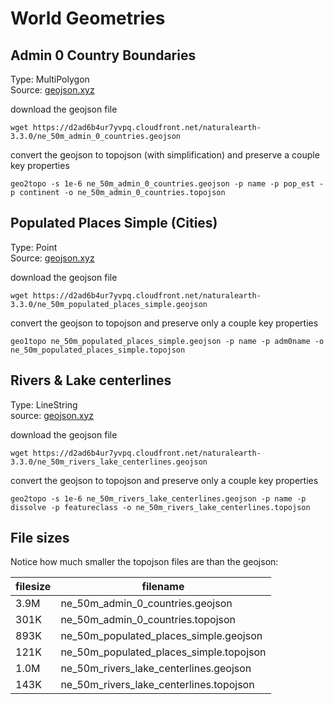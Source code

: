 # World Geometries

## Admin 0 Country Boundaries
Type: MultiPolygon  
Source: [geojson.xyz](http://geojson.xyz)  


download the geojson file
```shell
wget https://d2ad6b4ur7yvpq.cloudfront.net/naturalearth-3.3.0/ne_50m_admin_0_countries.geojson
```
convert the geojson to topojson (with simplification) and preserve a couple key properties
```shell
geo2topo -s 1e-6 ne_50m_admin_0_countries.geojson -p name -p pop_est -p continent -o ne_50m_admin_0_countries.topojson
```

## Populated Places Simple (Cities)
Type: Point  
Source: [geojson.xyz](http://geojson.xyz)  


download the geojson file
```shell
wget https://d2ad6b4ur7yvpq.cloudfront.net/naturalearth-3.3.0/ne_50m_populated_places_simple.geojson
```
convert the geojson to topojson and preserve only a couple key properties
```shell
geo1topo ne_50m_populated_places_simple.geojson -p name -p adm0name -o ne_50m_populated_places_simple.topojson
```

## Rivers & Lake centerlines
Type: LineString  
source: [geojson.xyz](http://geojson.xyz)


download the geojson file  
```shell
wget https://d2ad6b4ur7yvpq.cloudfront.net/naturalearth-3.3.0/ne_50m_rivers_lake_centerlines.geojson
```
convert the geojson to topojson and preserve only a couple key properties
```shell
geo2topo -s 1e-6 ne_50m_rivers_lake_centerlines.geojson -p name -p dissolve -p featureclass -o ne_50m_rivers_lake_centerlines.topojson
```

## File sizes
Notice how much smaller the topojson files are than the geojson:  

| filesize | filename |
| --- | --- |
| 3.9M | ne_50m_admin_0_countries.geojson |
| 301K | ne_50m_admin_0_countries.topojson |
| 893K | ne_50m_populated_places_simple.geojson |
| 121K | ne_50m_populated_places_simple.topojson |
| 1.0M | ne_50m_rivers_lake_centerlines.geojson |
| 143K | ne_50m_rivers_lake_centerlines.topojson |

